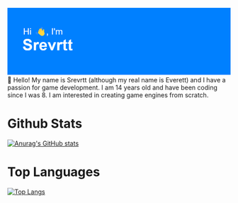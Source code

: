 <img src="header.png"></img>
👋 Hello! My name is Srevrtt (although my real name is Everett) and I have a passion for game development. I am 14 years old and have been coding since I was 8. I am interested in creating game engines from scratch.

# Github Stats
[![Anurag's GitHub stats](https://github-readme-stats.vercel.app/api?username=srevrtt)](https://github.com/anuraghazra/github-readme-stats)

# Top Languages
[![Top Langs](https://github-readme-stats.vercel.app/api/top-langs/?username=srevrtt&theme=tokyonight)](https://github.com/anuraghazra/github-readme-stats)
